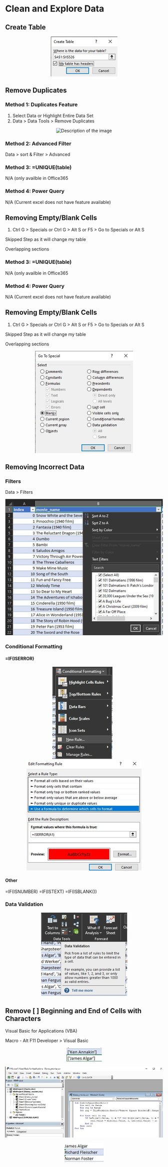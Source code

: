 # Clean and Explore Data

## Create Table
<p align="center">
  <img src="Create Table.jpg" alt="Description of the image">
</p>

## Remove Duplicates

### Method 1: Duplicates Feature
1. Select Data or Highlight Entire Data Set
2. Data > Data Tools > Remove Duplicates

<p align="center">
  <img src="Method 1 remove duplicaets.jpg" alt="Description of the image">
</p>

### Method 2: Advanced Filter
Data > sort & Filter > Advanced

### Method 3: =UNIQUE(table)
N/A (only availble in Office365

### Method 4: Power Query
N/A (Current excel does not have feature available)

## Removing Empty/Blank Cells
1. Ctrl G > Specials or Ctrl G > Alt S or F5 > Go to Specials or Alt S

Skipped Step as it will change my table

Overlapping sections


### Method 3: =UNIQUE(table)
N/A (only availble in Office365

### Method 4: Power Query
N/A (Current excel does not have feature available)

## Removing Empty/Blank Cells
1. Ctrl G > Specials or Ctrl G > Alt S or F5 > Go to Specials or Alt S

Skipped Step as it will change my table

Overlapping sections

<p align="center">
  <img src="Removing empty_blank cells.jpg" alt="Description of the image">
</p>


## Removing Incorrect Data

### Filters
Data > Filters

<p align="center">
  <img src="filters.jpg" alt="Description of the image">
</p>


### Conditional Formatting

#### =IF(ISERROR)

<p align="center">
  <img src="is error 1.jpg" alt="Description of image 1" style="display:inline-block; margin-right:10px;">
  <img src="is error 2.jpg" alt="Description of image 2" style="display:inline-block;">
</p>

#### Other

=IF(ISNUMBER)
=IF(ISTEXT)
=IF(ISBLANK())

### Data Validation

<p align="center">
  <img src="data validation 1.jpg" alt="Description of the image">
</p>

## Remove [ ] Beginning and End of Cells with Characters
Visual Basic for Applications (VBA)

Macro - Alt F11
Developer > Visual Basic

<p align="center">
  <img src="module 0.jpg" alt="Description of the image">
</p>

<p align="center">
  <img src="module 1.jpg" alt="Description of the image">
</p>

<p align="center">
  <img src="module 3.jpg" alt="Description of the image">
</p>

